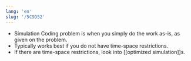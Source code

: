 ```yaml
---
lang: 'en'
slug: '/5C9D52'
---
```


- Simulation Coding problem is when you simply do the work as-is, as given on the problem.
- Typically works best if you do not have time-space restrictions.
- If there are time-space restrictions, look into [[optimized simulation]]s.
